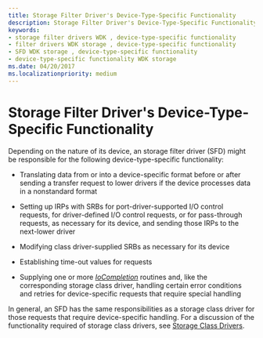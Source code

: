 ```yaml
---
title: Storage Filter Driver's Device-Type-Specific Functionality
description: Storage Filter Driver's Device-Type-Specific Functionality
keywords:
- storage filter drivers WDK , device-type-specific functionality
- filter drivers WDK storage , device-type-specific functionality
- SFD WDK storage , device-type-specific functionality
- device-type-specific functionality WDK storage
ms.date: 04/20/2017
ms.localizationpriority: medium
---
```


# Storage Filter Driver's Device-Type-Specific Functionality

Depending on the nature of its device, an storage filter driver (SFD) might be responsible for the following device-type-specific functionality:

- Translating data from or into a device-specific format before or after sending a transfer request to lower drivers if the device processes data in a nonstandard format

- Setting up IRPs with SRBs for port-driver-supported I/O control requests, for driver-defined I/O control requests, or for pass-through requests, as necessary for its device, and sending those IRPs to the next-lower driver

- Modifying class driver-supplied SRBs as necessary for its device

- Establishing time-out values for requests

- Supplying one or more [*IoCompletion*](/windows-hardware/drivers/ddi/wdm/nc-wdm-io_completion_routine) routines and, like the corresponding storage class driver, handling certain error conditions and retries for device-specific requests that require special handling

In general, an SFD has the same responsibilities as a storage class driver for those requests that require device-specific handling. For a discussion of the functionality required of storage class drivers, see [Storage Class Drivers](introduction-to-storage-class-drivers.md).
